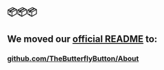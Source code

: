 ## 📦📦📦
## We moved our [official README](https://github.com/TheButterflyButton/About/blob/main/README.md) to:
### [github.com/TheButterflyButton/About](https://github.com/TheButterflyButton/About/blob/main/README.md)

